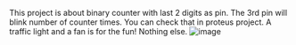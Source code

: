 This project is about binary counter with last 2 digits as pin. The 3rd pin will blink number of counter times. You can check that in proteus project.
A traffic light and a fan is for the fun! Nothing else.
![image](https://user-images.githubusercontent.com/93447954/226439524-f12ce2ea-71d4-4c89-ac9c-27b6b0f528a5.png)
